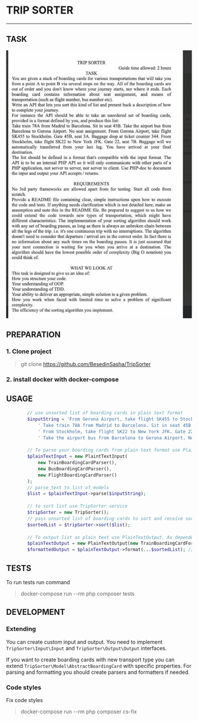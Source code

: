 # TRIP SORTER

---

TASK
---
![Task](task.jpg)

PREPARATION
--- 

### 1. Clone project

> git clone https://github.com/BesedinSasha/TripSorter

### 2. install docker with docker-compose

USAGE
---

```php
        // use unsorted list of boarding cards in plain text format
        $inputString = 'From Gerona Airport, take flight SK455 to Stockholm. Gate 45B, seat 3A. Baggage drop at ticket counter 344.' .
            ' Take train 78A from Madrid to Barcelona. Sit in seat 45B.' .
            ' From Stockholm, take flight SK22 to New York JFK. Gate 22, seat 7B. Baggage will we automatically transferred from your last leg.' .
            ' Take the airport bus from Barcelona to Gerona Airport. No seat assignment';

        // To parse your boarding cards from plain text format use PlainTextInput service. As a dependency use parsers for our models that you want to parse
        $plainTextInput = new PlaintTextInput(
            new TrainBoardingCardParser(),
            new BusBoardingCardParser(),
            new FlightBoardingCardParser()
        );
        // parse text to list of models
        $list = $plainTextInput->parse($inputString);

        // to sort list use TripSorter service
        $tripSorter = new TripSorter();
        // pass unsorted list of boarding cards to sort and receive sorted list
        $sortedList = $tripSorter->sort($list);

        // To output list as plain text use PlainTextOutput. As dependencies use formatters you want to format your models
        $plainTextOutput = new PlainTextOutput(new TrainBoardingCardFormatter(), new BusBoardingCardFormatter(), new FlightBoardingCardFormatter());
        $formattedOutput = $plainTextOutput->format(...$sortedList); // returns formatted list compatible with input format 
```

TESTS
---

To run tests run command

> docker-compose run --rm php composer tests

DEVELOPMENT
---

### Extending

You can create custom input and output. 
You need to implement  `TripSorter\Input\Input` and `TripSorter\Output\Output` interfaces.  

If you want to create boarding cards with new transport type you can extend `TripSorter\Model\AbstractBoardingCard` 
with specific properties. For parsing and formatting you should create parsers and formatters if needed.

### Code styles

Fix code styles

> docker-compose run --rm php composer cs-fix

